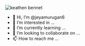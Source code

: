 ![keathen bennet](https://user-images.githubusercontent.com/85154277/195522493-ed56f037-462b-4a12-8def-e549a73c819c.gif)

- 👋 Hi, I’m @jeyamurugan6
- 👀 I’m interested in ...
- 🌱 I’m currently learning ...
- 💞️ I’m looking to collaborate on ...
- 📫 How to reach me ...

<!---
jeyamurugan6/jeyamurugan6 is a ✨ special ✨ repository because its `README.md` (this file) appears on your GitHub profile.
You can click the Preview link to take a look at your changes.
--->
